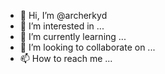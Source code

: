 - 👋 Hi, I’m @archerkyd
- 👀 I’m interested in ...
- 🌱 I’m currently learning ...
- 💞️ I’m looking to collaborate on ...
- 📫 How to reach me ...

<!---
archerkyd/archerkyd is a ✨ special ✨ repository because its `README.md` (this file) appears on your GitHub profile.
You can click the Preview link to take a look at your changes.
--->
